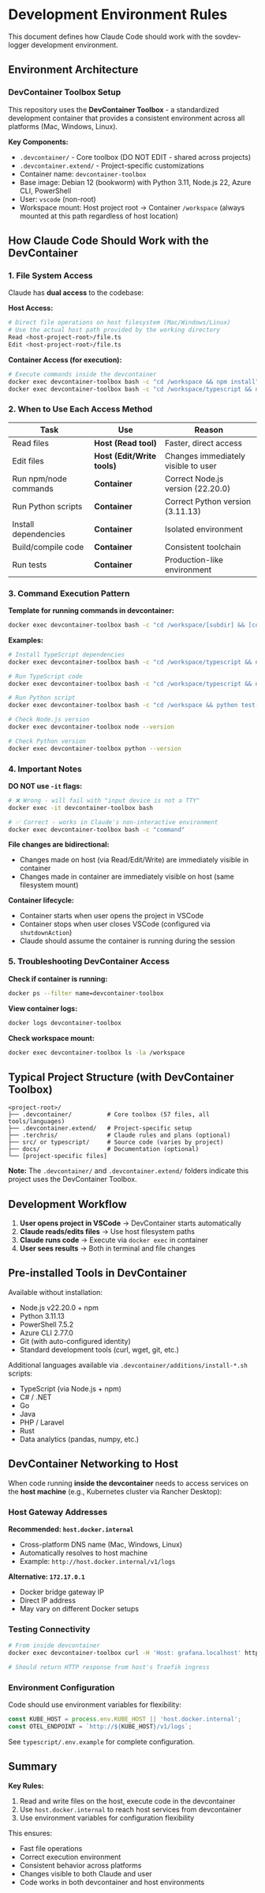 # Development Environment Rules

This document defines how Claude Code should work with the sovdev-logger development environment.

## Environment Architecture

### DevContainer Toolbox Setup

This repository uses the **DevContainer Toolbox** - a standardized development container that provides a consistent environment across all platforms (Mac, Windows, Linux).

**Key Components:**
- `.devcontainer/` - Core toolbox (DO NOT EDIT - shared across projects)
- `.devcontainer.extend/` - Project-specific customizations
- Container name: `devcontainer-toolbox`
- Base image: Debian 12 (bookworm) with Python 3.11, Node.js 22, Azure CLI, PowerShell
- User: `vscode` (non-root)
- Workspace mount: Host project root → Container `/workspace` (always mounted at this path regardless of host location)

## How Claude Code Should Work with the DevContainer

### 1. File System Access

Claude has **dual access** to the codebase:

**Host Access:**
```bash
# Direct file operations on host filesystem (Mac/Windows/Linux)
# Use the actual host path provided by the working directory
Read <host-project-root>/file.ts
Edit <host-project-root>/file.ts
```

**Container Access (for execution):**
```bash
# Execute commands inside the devcontainer
docker exec devcontainer-toolbox bash -c "cd /workspace && npm install"
docker exec devcontainer-toolbox bash -c "cd /workspace/typescript && npm test"
```

### 2. When to Use Each Access Method

| Task | Use | Reason |
|------|-----|--------|
| Read files | **Host (Read tool)** | Faster, direct access |
| Edit files | **Host (Edit/Write tools)** | Changes immediately visible to user |
| Run npm/node commands | **Container** | Correct Node.js version (22.20.0) |
| Run Python scripts | **Container** | Correct Python version (3.11.13) |
| Install dependencies | **Container** | Isolated environment |
| Build/compile code | **Container** | Consistent toolchain |
| Run tests | **Container** | Production-like environment |

### 3. Command Execution Pattern

**Template for running commands in devcontainer:**
```bash
docker exec devcontainer-toolbox bash -c "cd /workspace/[subdir] && [command]"
```

**Examples:**
```bash
# Install TypeScript dependencies
docker exec devcontainer-toolbox bash -c "cd /workspace/typescript && npm install"

# Run TypeScript code
docker exec devcontainer-toolbox bash -c "cd /workspace/typescript && npm start"

# Run Python script
docker exec devcontainer-toolbox bash -c "cd /workspace && python test-script.py"

# Check Node.js version
docker exec devcontainer-toolbox node --version

# Check Python version
docker exec devcontainer-toolbox python --version
```

### 4. Important Notes

**DO NOT use `-it` flags:**
```bash
# ❌ Wrong - will fail with "input device is not a TTY"
docker exec -it devcontainer-toolbox bash

# ✅ Correct - works in Claude's non-interactive environment
docker exec devcontainer-toolbox bash -c "command"
```

**File changes are bidirectional:**
- Changes made on host (via Read/Edit/Write) are immediately visible in container
- Changes made in container are immediately visible on host (same filesystem mount)

**Container lifecycle:**
- Container starts when user opens the project in VSCode
- Container stops when user closes VSCode (configured via `shutdownAction`)
- Claude should assume the container is running during the session

### 5. Troubleshooting DevContainer Access

**Check if container is running:**
```bash
docker ps --filter name=devcontainer-toolbox
```

**View container logs:**
```bash
docker logs devcontainer-toolbox
```

**Check workspace mount:**
```bash
docker exec devcontainer-toolbox ls -la /workspace
```

## Typical Project Structure (with DevContainer Toolbox)

```
<project-root>/
├── .devcontainer/          # Core toolbox (57 files, all tools/languages)
├── .devcontainer.extend/   # Project-specific setup
├── .terchris/              # Claude rules and plans (optional)
├── src/ or typescript/     # Source code (varies by project)
├── docs/                   # Documentation (optional)
└── [project-specific files]
```

**Note:** The `.devcontainer/` and `.devcontainer.extend/` folders indicate this project uses the DevContainer Toolbox.

## Development Workflow

1. **User opens project in VSCode** → DevContainer starts automatically
2. **Claude reads/edits files** → Use host filesystem paths
3. **Claude runs code** → Execute via `docker exec` in container
4. **User sees results** → Both in terminal and file changes

## Pre-installed Tools in DevContainer

Available without installation:
- Node.js v22.20.0 + npm
- Python 3.11.13
- PowerShell 7.5.2
- Azure CLI 2.77.0
- Git (with auto-configured identity)
- Standard development tools (curl, wget, git, etc.)

Additional languages available via `.devcontainer/additions/install-*.sh` scripts:
- TypeScript (via Node.js + npm)
- C# / .NET
- Go
- Java
- PHP / Laravel
- Rust
- Data analytics (pandas, numpy, etc.)

## DevContainer Networking to Host

When code running **inside the devcontainer** needs to access services on the **host machine** (e.g., Kubernetes cluster via Rancher Desktop):

### Host Gateway Addresses

**Recommended: `host.docker.internal`**
- Cross-platform DNS name (Mac, Windows, Linux)
- Automatically resolves to host machine
- Example: `http://host.docker.internal/v1/logs`

**Alternative: `172.17.0.1`**
- Docker bridge gateway IP
- Direct IP address
- May vary on different Docker setups

### Testing Connectivity

```bash
# From inside devcontainer
docker exec devcontainer-toolbox curl -H 'Host: grafana.localhost' http://host.docker.internal/

# Should return HTTP response from host's Traefik ingress
```

### Environment Configuration

Code should use environment variables for flexibility:

```typescript
const KUBE_HOST = process.env.KUBE_HOST || 'host.docker.internal';
const OTEL_ENDPOINT = `http://${KUBE_HOST}/v1/logs`;
```

See `typescript/.env.example` for complete configuration.

## Summary

**Key Rules:**
1. Read and write files on the host, execute code in the devcontainer
2. Use `host.docker.internal` to reach host services from devcontainer
3. Use environment variables for configuration flexibility

This ensures:
- Fast file operations
- Correct execution environment
- Consistent behavior across platforms
- Changes visible to both Claude and user
- Code works in both devcontainer and host environments
